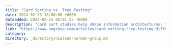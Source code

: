 ```yaml
---
title: "Card Sorting vs. Tree Testing"
date: 2024-02-23 18:00:00 +0000
dateadded: 2024-02-24 00:01:25 +0000
description: "Card sort studies help shape information architectures; tree-testing studies evaluate them."
link: "https://www.nngroup.com/articles/card-sorting-tree-testing-differences/"
category:
directory: _directory/nielsen-norman-group.md
---
```

